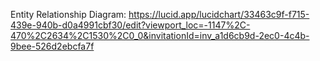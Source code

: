 Entity Relationship Diagram: https://lucid.app/lucidchart/33463c9f-f715-439e-940b-d0a4991cbf30/edit?viewport_loc=-1147%2C-470%2C2634%2C1530%2C0_0&invitationId=inv_a1d6cb9d-2ec0-4c4b-9bee-526d2ebcfa7f
